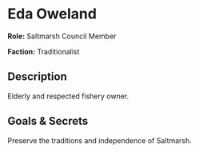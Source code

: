 # Eda Oweland

**Role:** Saltmarsh Council Member

**Faction:** Traditionalist

## Description
Elderly and respected fishery owner.

## Goals & Secrets
Preserve the traditions and independence of Saltmarsh.
